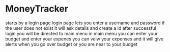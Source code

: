 # MoneyTracker
starts by a login page
login page lets you enter a username and password if the user does not exist it will ask details and create a id
after successful login you will be directed to main menu 
in main menu you can enter your budget and enter your expenes 
you can veiw your expenses and it will give alerts when you go over budget or you are near to your budget
